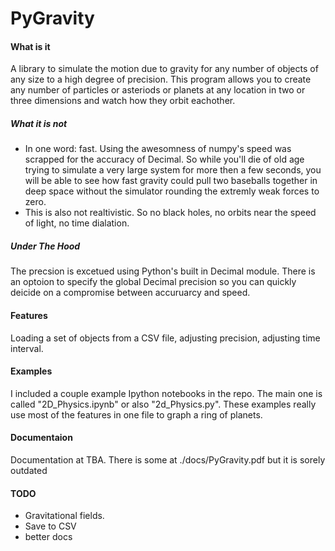 # PyGravity

#### What is it
A library to simulate the motion due to gravity for any number of objects of any size to a high degree of precision. This program allows you to create any number of particles or asteriods or planets at any location in two or three dimensions and watch how they orbit eachother. 
##### What it is not

-  In one word: fast. Using the awesomness of numpy's speed was scrapped for the accuracy of Decimal. So while you'll die of old age trying to simulate a very large system for more then a few seconds, you will be able to see how fast gravity could pull two baseballs together in deep space without the simulator rounding the extremly weak forces to zero.
-  This is also not realtivistic. So no black holes, no orbits near the speed of light, no time dialation. 

##### Under The Hood
The precsion is excetued using Python's built in Decimal module. There is an optoion to specify the global Decimal precision so you can quickly deicide on a compromise between accuruarcy and speed.

#### Features
Loading a set of objects from a CSV file, adjusting precision, adjusting time interval.
#### Examples
I included a couple example Ipython notebooks in the repo. The main one is called "2D_Physics.ipynb" or also "2d_Physics.py". These examples really use most of the features in one file to graph a ring of planets.
#### Documentaion
Documentation at TBA.
There is some at ./docs/PyGravity.pdf but it is sorely outdated

#### TODO
- Gravitational fields. 
- Save to CSV
- better docs


